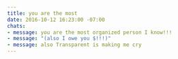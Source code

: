 ```yaml
---
title: you are the most
date: 2016-10-12 16:23:00 -07:00
chats:
- message: you are the most organized person I know!!!
- message: "(also I owe you $!!!)"
- message: also Transparent is making me cry
---
```


